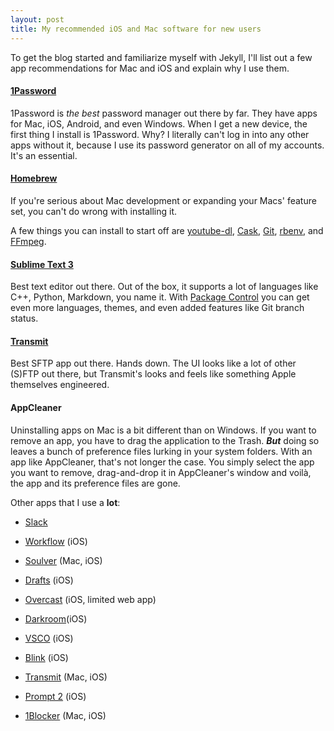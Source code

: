 ```yaml
---
layout: post
title: My recommended iOS and Mac software for new users
---
```


To get the blog started and familiarize myself with Jekyll, I'll list out a few app recommendations for Mac and iOS and explain why I use them.  

#### [1Password](https://1password.com)  
1Password is _the best_ password manager out there by far. They have apps for Mac, iOS, Android, and even Windows. When I get a new device, the first thing I install is 1Password. Why? I literally can't log in into any other apps without it, because I use its password generator on all of my accounts. It's an essential.

#### [Homebrew](http://brew.sh/)  
If you're serious about Mac development or expanding your Macs' feature set, you can't do wrong with installing it.  

A few things you can install to start off are [youtube-dl](https://rg3.github.io/youtube-dl/), [Cask](https://caskroom.github.io), [Git](https://git-scm.com), [rbenv](https://github.com/rbenv/rbenv), and [FFmpeg](https://ffmpeg.org).  

#### [Sublime Text 3](https://sublimetext.com)  
Best text editor out there. Out of the box, it supports a lot of languages like C++, Python, Markdown, you name it. With [Package Control](http://packagecontrol.io) you can get even more languages, themes, and even added features like Git branch status.  

#### [Transmit](https://panic.com/transmit)  
Best SFTP app out there. Hands down. The UI looks like a lot of other (S)FTP out there, but Transmit's looks and feels like something Apple themselves engineered.  

#### AppCleaner  
Uninstalling apps on Mac is a bit different than on Windows. If you want to remove an app, you have to drag the application to the Trash. **_But_** doing so leaves a bunch of preference files lurking in your system folders. With an app like AppCleaner, that's not longer the case. You simply select the app you want to remove, drag-and-drop it in AppCleaner's window and voilà, the app and its preference files are gone.  


Other apps that I use a **lot**:  

* [Slack](https://slack.com)

* [Workflow](https://geo.itunes.apple.com/us/app/workflow-powerful-automation/id915249334?mt=8&uo=4&at=1010lbam) (iOS)  

* [Soulver](https://geo.itunes.apple.com/us/app/soulver-notepad-calculator/id348142037?mt=8&uo=4&at=1010lbam) (Mac, iOS)  

* [Drafts](https://geo.itunes.apple.com/us/app/drafts-quickly-capture-notes/id905337691?mt=8&uo=4&at=1010lbam) (iOS)  

* [Overcast](https://geo.itunes.apple.com/us/app/overcast-podcast-player/id888422857?mt=8&uo=4&at=1010lbam) (iOS, limited web app)  

* [Darkroom](https://geo.itunes.apple.com/us/app/darkroom-photo-editor/id953286746?mt=8&uo=4&at=1010lbam)(iOS)  

* [VSCO](https://geo.itunes.apple.com/us/app/vsco/id588013838?mt=8&uo=4&at=1010lbam) (iOS)  

* [Blink](https://geo.itunes.apple.com/us/app/blink-better-affiliate-links/id946766863?mt=8&uo=4&at=1010lbam) (iOS)  

* [Transmit](https://panic.com/transmit) (Mac, iOS)  

* [Prompt 2](https://geo.itunes.apple.com/us/app/prompt-2/id917437289?mt=8&uo=4&at=1010lbam) (iOS)  

* [1Blocker](https://geo.itunes.apple.com/us/app/1blocker-block-ads-tracking/id1025729002?mt=8&uo=4&at=1010lbam) (Mac, iOS)  
